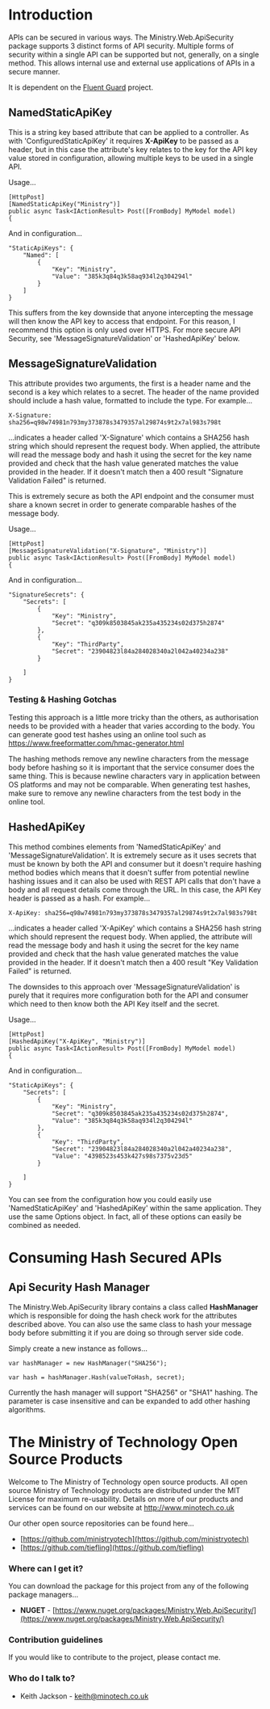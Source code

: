 # Introduction
APIs can be secured in various ways. The Ministry.Web.ApiSecurity package supports 3 distinct forms of API security. Multiple forms of security within a single API can be supported but not, generally, on a single method. This allows internal use and external use applications of APIs in a secure manner.

It is dependent on the [Fluent Guard](../fluent-guard) project.

## NamedStaticApiKey
This is a string key based attribute that can be applied to a controller. As with 'ConfiguredStaticApiKey' it requires **X-ApiKey** to be passed as a header, but in this case the attribute's key relates to the key for the API key value stored in configuration, allowing multiple keys to be used in a single API.

Usage...

    [HttpPost]
    [NamedStaticApiKey("Ministry")]
    public async Task<IActionResult> Post([FromBody] MyModel model)
    {

And in configuration...

    "StaticApiKeys": {
        "Named": [
            {
                "Key": "Ministry",
                "Value": "385k3q84q3k58aq934l2q304294l"
            }
        ]
    }

This suffers from the key downside that anyone intercepting the message will then know the API key to access that endpoint. For this reason, I recommend this option is only used over HTTPS. For more secure API Security, see 'MessageSignatureValidation' or 'HashedApiKey' below.

## MessageSignatureValidation
This attribute provides two arguments, the first is a header name and the second is a key which relates to a secret. The header of the name provided should include a hash value, formatted to include the type. For example...


    X-Signature: sha256=q98w74981n793my373878s3479357al29874s9t2x7al983s798t

...indicates a header called 'X-Signature' which contains a SHA256 hash string which should represent the request body. When applied, the attribute will read the message body and hash it using the secret for the key name provided and check that the hash value generated matches the value provided in the header. If it doesn't match then a 400 result "Signature Validation Failed" is returned.

This is extremely secure as both the API endpoint and the consumer must share a known secret in order to generate comparable hashes of the message body.

Usage...

    [HttpPost]
    [MessageSignatureValidation("X-Signature", "Ministry")]
    public async Task<IActionResult> Post([FromBody] MyModel model)
    {

And in configuration...

    "SignatureSecrets": {
        "Secrets": [
            {
                "Key": "Ministry",
                "Secret": "q309k8503845ak235a435234s02d375h2874"
            },
            {
                "Key": "ThirdParty",
                "Secret": "23904823l84a284028340a2l042a40234a238"
            }
    
        ]
    }

### Testing & Hashing Gotchas
Testing this approach is a little more tricky than the others, as authorisation needs to be provided with a header that varies according to the body. You can generate good test hashes using an online tool such as https://www.freeformatter.com/hmac-generator.html

The hashing methods remove any newline characters from the message body before hashing so it is important that the service consumer does the same thing. This is because newline characters vary in application between OS platforms and may not be comparable. When generating test hashes, make sure to remove any newline characters from the test body in the online tool.

## HashedApiKey
This method combines elements from 'NamedStaticApiKey' and 'MessageSignatureValidation'. It is extremely secure as it uses secrets that must be known by both the API and consumer but it doesn't require hashing method bodies which means that it doesn't suffer from potential newline hashing issues and it can also be used with REST API calls that don't have a body and all request details come through the URL. In this case, the API Key header is passed as a hash. For example...


    X-ApiKey: sha256=q98w74981n793my373878s3479357al29874s9t2x7al983s798t

...indicates a header called 'X-ApiKey' which contains a SHA256 hash string which should represent the request body. When applied, the attribute will read the message body and hash it using the secret for the key name provided and check that the hash value generated matches the value provided in the header. If it doesn't match then a 400 result "Key Validation Failed" is returned.

The downsides to this approach over 'MessageSignatureValidation' is purely that it requires more configuration both for the API and consumer which need to then know both the API Key itself and the secret.

Usage...

    [HttpPost]
    [HashedApiKey("X-ApiKey", "Ministry")]
    public async Task<IActionResult> Post([FromBody] MyModel model)
    {

And in configuration...

    "StaticApiKeys": {
        "Secrets": [
            {
                "Key": "Ministry",
                "Secret": "q309k8503845ak235a435234s02d375h2874",
                "Value": "385k3q84q3k58aq934l2q304294l"
            },
            {
                "Key": "ThirdParty",
                "Secret": "23904823l84a284028340a2l042a40234a238",
                "Value": "4398523s453k427s98s7375v23d5"
            }
    
        ]
    }

You can see from the configuration how you could easily use 'NamedStaticApiKey' and 'HashedApiKey' within the same application. They use the same Options object. In fact, all of these options can easily be combined as needed.

# Consuming Hash Secured APIs

## Api Security Hash Manager
The Ministry.Web.ApiSecurity library contains a class called **HashManager** which is responsible for doing the hash check work for the attributes described above. You can also use the same class to hash your message body before submitting it if you are doing so through server side code.

Simply create a new instance as follows...

    var hashManager = new HashManager("SHA256");
    
    var hash = hashManager.Hash(valueToHash, secret);

Currently the hash manager will support "SHA256" or "SHA1" hashing. The parameter is case insensitive and can be expanded to add other hashing algorithms.

# The Ministry of Technology Open Source Products
Welcome to The Ministry of Technology open source products. All open source Ministry of Technology products are distributed under the MIT License for maximum re-usability. Details on more of our products and services can be found on our website at http://www.minotech.co.uk

Our other open source repositories can be found here...

* [https://github.com/ministryotech](https://github.com/ministryotech)
* [https://github.com/tiefling](https://github.com/tiefling)

### Where can I get it?
You can download the package for this project from any of the following package managers...

- **NUGET** - [https://www.nuget.org/packages/Ministry.Web.ApiSecurity/](https://www.nuget.org/packages/Ministry.Web.ApiSecurity/)

### Contribution guidelines
If you would like to contribute to the project, please contact me.

### Who do I talk to?
* Keith Jackson - keith@minotech.co.uk

